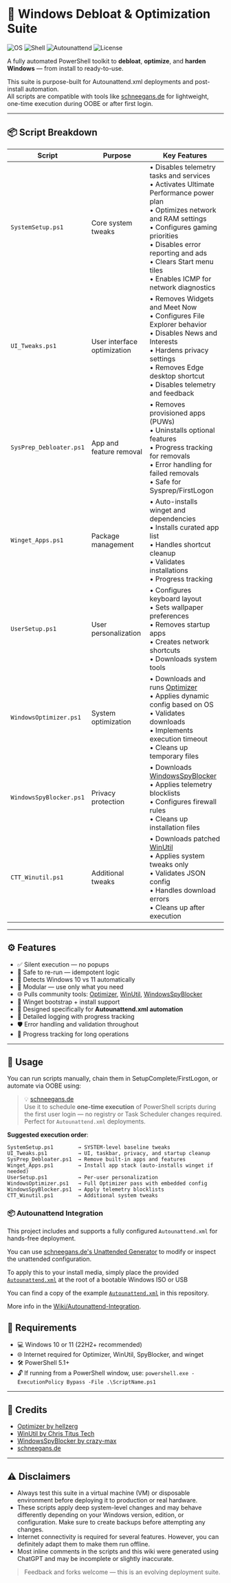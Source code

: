 # 🧰 Windows Debloat & Optimization Suite

![OS](https://img.shields.io/badge/Windows-10%20%7C%2011-blue)
![Shell](https://img.shields.io/badge/Shell-PowerShell-008fc7)
![Autounattend](https://img.shields.io/badge/Autounattend-Compatible-green)
![License](https://img.shields.io/badge/License-GPL--3.0-green)

A fully automated PowerShell toolkit to **debloat**, **optimize**, and **harden Windows** — from install to ready-to-use.

This suite is purpose-built for Autounattend.xml deployments and post-install automation.  
All scripts are compatible with tools like [schneegans.de](https://schneegans.de/windows/unattend-generator) for lightweight, one-time execution during OOBE or after first login.

---

## 📦 Script Breakdown

| Script                   | Purpose | Key Features |
|--------------------------|---------|--------------|
| `SystemSetup.ps1`        | Core system tweaks | • Disables telemetry tasks and services<br>• Activates Ultimate Performance power plan<br>• Optimizes network and RAM settings<br>• Configures gaming priorities<br>• Disables error reporting and ads<br>• Clears Start menu tiles<br>• Enables ICMP for network diagnostics |
| `UI_Tweaks.ps1`          | User interface optimization | • Removes Widgets and Meet Now<br>• Configures File Explorer behavior<br>• Disables News and Interests<br>• Hardens privacy settings<br>• Removes Edge desktop shortcut<br>• Disables telemetry and feedback |
| `SysPrep_Debloater.ps1`  | App and feature removal | • Removes provisioned apps (PUWs)<br>• Uninstalls optional features<br>• Progress tracking for removals<br>• Error handling for failed removals<br>• Safe for Sysprep/FirstLogon |
| `Winget_Apps.ps1`        | Package management | • Auto-installs winget and dependencies<br>• Installs curated app list<br>• Handles shortcut cleanup<br>• Validates installations<br>• Progress tracking |
| `UserSetup.ps1`          | User personalization | • Configures keyboard layout<br>• Sets wallpaper preferences<br>• Removes startup apps<br>• Creates network shortcuts<br>• Downloads system tools |
| `WindowsOptimizer.ps1`   | System optimization | • Downloads and runs [Optimizer](https://github.com/hellzerg/optimizer)<br>• Applies dynamic config based on OS<br>• Validates downloads<br>• Implements execution timeout<br>• Cleans up temporary files |
| `WindowsSpyBlocker.ps1`  | Privacy protection | • Downloads [WindowsSpyBlocker](https://github.com/crazy-max/WindowsSpyBlocker)<br>• Applies telemetry blocklists<br>• Configures firewall rules<br>• Cleans up installation files |
| `CTT_Winutil.ps1`        | Additional tweaks | • Downloads patched [WinUtil](https://christitus.com/win)<br>• Applies system tweaks only<br>• Validates JSON config<br>• Handles download errors<br>• Cleans up after execution |

---

## ⚙️ Features

- ✅ Silent execution — no popups
- 🔁 Safe to re-run — idempotent logic
- 🧠 Detects Windows 10 vs 11 automatically
- 🧩 Modular — use only what you need
- 🌐 Pulls community tools: [Optimizer](https://github.com/hellzerg/optimizer), [WinUtil](https://christitus.com/win), [WindowsSpyBlocker](https://github.com/crazy-max/WindowsSpyBlocker)
- 💾 Winget bootstrap + install support
- 🧱 Designed specifically for **Autounattend.xml automation**
- 📝 Detailed logging with progress tracking
- 🛡️ Error handling and validation throughout
- 🔄 Progress tracking for long operations

---

## 🚀 Usage

You can run scripts manually, chain them in SetupComplete/FirstLogon, or automate via OOBE using:

> 💡 [schneegans.de](https://schneegans.de/windows/unattend-generator/)  
> Use it to schedule **one-time execution** of PowerShell scripts during the first user login — no registry or Task Scheduler changes required.  
> Perfect for `Autounattend.xml` deployments.

**Suggested execution order**:
```
SystemSetup.ps1        → SYSTEM-level baseline tweaks
UI_Tweaks.ps1          → UI, taskbar, privacy, and startup cleanup
SysPrep_Debloater.ps1  → Remove built-in apps and features
Winget_Apps.ps1        → Install app stack (auto-installs winget if needed)
UserSetup.ps1          → Per-user personalization
WindowsOptimizer.ps1   → Full Optimizer pass with embedded config
WindowsSpyBlocker.ps1  → Apply telemetry blocklists
CTT_Winutil.ps1        → Additional system tweaks
```

### 📦 Autounattend Integration

This project includes and supports a fully configured `Autounattend.xml` for hands-free deployment.

You can use [schneegans.de's Unattended Generator](https://schneegans.de/windows/unattend-generator/) to modify or inspect the unattended configuration.

To apply this to your install media, simply place the provided [`Autounattend.xml`](./autounattend.xml) at the root of a bootable Windows ISO or USB

You can find a copy of the example [`Autounattend.xml`](./autounattend.xml) in this repository.

More info in the [Wiki/Autounattend-Integration](https://github.com/lotusflowr/windows-debloat-automated/wiki/Autounattend-Integration).

## 📌 Requirements

- 💻 Windows 10 or 11 (22H2+ recommended)
- 🌐 Internet required for Optimizer, WinUtil, SpyBlocker, and winget
- 🛠 PowerShell 5.1+
- 🔓 If running from a PowerShell window, use: `powershell.exe -ExecutionPolicy Bypass -File .\ScriptName.ps1`

---

## 🤝 Credits

- [Optimizer by hellzerg](https://github.com/hellzerg/optimizer)
- [WinUtil by Chris Titus Tech](https://github.com/ChrisTitusTech/winutil)
- [WindowsSpyBlocker by crazy-max](https://github.com/crazy-max/WindowsSpyBlocker)
- [schneegans.de](https://schneegans.de/windows/unattend-generator)

---

## ⚠️ Disclaimers

- Always test this suite in a virtual machine (VM) or disposable environment before deploying it to production or real hardware.
- These scripts apply deep system-level changes and may behave differently depending on your Windows version, edition, or configuration. Make sure to create backups before attempting any changes.
- Internet connectivity is required for several features. However, you can definitely adapt them to make them run offline.
- Most inline comments in the scripts and this wiki were generated using ChatGPT and may be incomplete or slightly inaccurate.  

> Feedback and forks welcome — this is an evolving deployment suite.